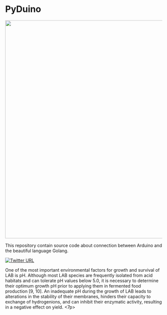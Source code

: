 <strong>PyDuino</strong>
=======


<img src="https://files.realpython.com/media/Arduino-With-Python-How-to-Get-Started_Watermarked.67d3c045231b.jpg" width=700>


<p>

This repository contain source code about connection between 
Arduino and the beautiful language Golang.
</p>


<p>

[![Twitter URL](https://img.shields.io/twitter/url?style=social&url=https%3A%2F%2Ftwitter.com%2FDevTuron)](https://twitter.com/DevTuron)
</p>



<p>
One of the most important environmental factors for growth and
survival of LAB is pH. Although most LAB species are frequently isolated
from acid habitats and can tolerate pH values below 5.0, it is necessary to determine their optimum growth pH prior to applying them in fermented
food production [9, 10]. An inadequate pH during the growth of LAB leads
to alterations in the stability of their membranes, hinders their capacity to exchange of hydrogenions, and can inhibit their enzymatic activity, resulting in a negative effect on yield.
<7p>